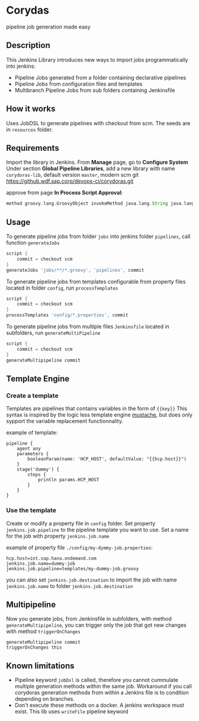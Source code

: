 # Corydas

pipeline job generation made easy 

## Description

This Jenkins Library introduces new ways to import jobs programmatically into jenkins:

 - Pipeline Jobs generated from a folder containing declarative pipelines
 - Pipeline Jobs from configuration files and templates
 - Multibranch Pipeline Jobs from sub folders containing Jenkinsfile


## How it works

Uses JobDSL to generate pipelines with checkout from scm.
The seeds are in `resources` folder.


## Requirements

Import the library in Jenkins. From __Manage__ page, go to __Configure System__
Under section __Global Pipeline Libraries__, add a new library with name
`corydoras-lib`, default version `master`, modern scm git https://github.wdf.sap.corp/devops-ci/corydoras.git


approve from page __In Process Script Approval__:

```groovy
method groovy.lang.GroovyObject invokeMethod java.lang.String java.lang.Object
```

## Usage

To generate pipeline jobs from folder `jobs` into jenkins folder `pipelines`, call function `generateJobs`

```groovy
script {
    commit = checkout scm
}
generateJobs 'jobs/**/*.groovy', 'pipelines', commit
```

To generate pipeline jobs from templates configurable from property files located in folder `config`, run `processTemplates`

```groovy
script {
    commit = checkout scm
}
processTemplates 'config/*.properties', commit
```

To generate pipeline jobs from multiple files `Jenkinsfile` located in subfolders, run `generateMultiPipeline`

```groovy
script {
    commit = checkout scm
}
generateMultipipeline commit
```

## Template Engine

### Create a template

Templates are pipelines that contains variables in the form of `{{key}}`
This syntax is inspired by the logic less template engine [mustache](https://mustache.github.io), but does only sypport the variable replacement functionnality.

example of template:

```
pipeline {
    agent any
    parameters {
        booleanParam(name: 'HCP_HOST', defaultValue: "{{hcp.host}}")
    }
    stage('dummy') {
        steps {
            println params.HCP_HOST
        }
    }
}
```

### Use the template

Create or modify a property file in `config` folder.
Set property `jenkins.job.pipeline` to the pipeline template you want to use.
Set a name for the job with property `jenkins.job.name`


example of property file `./config/my-dymmy-job.properties`:

```
hcp.host=int.sap.hana.ondemand.com
jenkins.job.name=dummy-job
jenkins.job.pipeline=templates/my-dummy-job.groovy
```

you can also set `jenkins.job.destination` to import the job with name `jenkins.job.name` to folder `jenkins.job.destination`

## Multipipeline

Now you generate jobs, from Jenkinsfile in subfolders, with method `generateMultipipeline`, you can trigger only the job that got new changes with method `triggerOnChanges`

```
generateMultipipeline commit
triggerOnChanges this
```

## Known limitations

 - Pipeline keyword `jobDsl` is called, therefore you cannot cummulate multiple generation methods within the same job.
   Workaround if you call corydoras generation methods from within a Jenkins file is to condition depending on branches.
 - Don't execute these methods on a docker. A jenkins workspace must exist. This lib uses `writeFile` pipeline keyword

